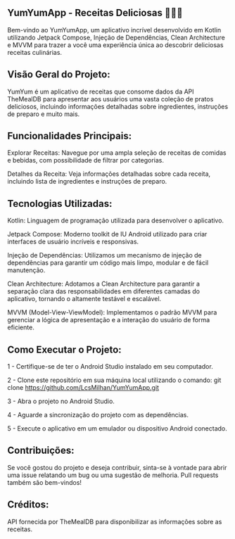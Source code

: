 YumYumApp - Receitas Deliciosas 🍔🥗🍰
-
Bem-vindo ao YumYumApp, um aplicativo incrível desenvolvido em Kotlin utilizando Jetpack Compose, Injeção de Dependências, Clean Architecture e MVVM
para trazer a você uma experiência única ao descobrir deliciosas receitas culinárias.

Visão Geral do Projeto:
-
YumYum é um aplicativo de receitas que consome dados da API TheMealDB para apresentar aos usuários uma vasta coleção de pratos deliciosos, incluindo
informações detalhadas sobre ingredientes, instruções de preparo e muito mais.

Funcionalidades Principais:
-
Explorar Receitas: Navegue por uma ampla seleção de receitas de comidas e bebidas, com possibilidade de filtrar por categorias.

Detalhes da Receita: Veja informações detalhadas sobre cada receita, incluindo lista de ingredientes e instruções de preparo.

Tecnologias Utilizadas:
-
Kotlin: Linguagem de programação utilizada para desenvolver o aplicativo.

Jetpack Compose: Moderno toolkit de IU Android utilizado para criar interfaces de usuário incríveis e responsivas.

Injeção de Dependências: Utilizamos um mecanismo de injeção de dependências para garantir um código mais limpo, modular e de fácil manutenção.

Clean Architecture: Adotamos a Clean Architecture para garantir a separação clara das responsabilidades em diferentes camadas do aplicativo, tornando
o altamente testável e escalável.

MVVM (Model-View-ViewModel): Implementamos o padrão MVVM para gerenciar a lógica de apresentação e a interação do usuário de forma eficiente.

Como Executar o Projeto:
-
1 - Certifique-se de ter o Android Studio instalado em seu computador.

2 - Clone este repositório em sua máquina local utilizando o comando: git clone https://github.com/LcsMilhan/YumYumApp.git

3 - Abra o projeto no Android Studio.

4 - Aguarde a sincronização do projeto com as dependências.

5 - Execute o aplicativo em um emulador ou dispositivo Android conectado.

Contribuições:
-
Se você gostou do projeto e deseja contribuir, sinta-se à vontade para abrir uma issue relatando um bug ou uma sugestão de melhoria. Pull requests
também são bem-vindos!

Créditos:
-
API fornecida por TheMealDB para disponibilizar as informações sobre as receitas.
